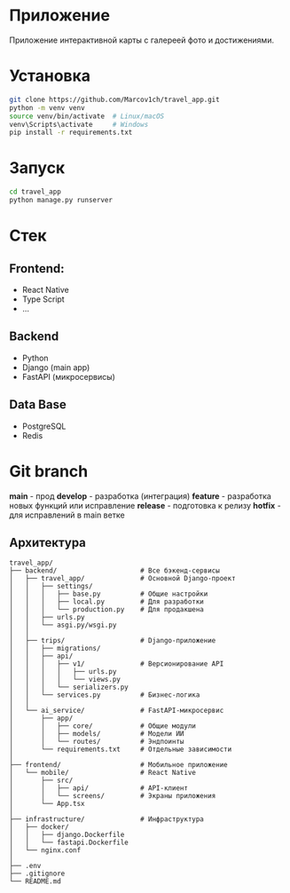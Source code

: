 # Приложение

Приложение интерактивной карты с галереей фото и достижениями.

# Установка

```bash
git clone https://github.com/Marcov1ch/travel_app.git
python -m venv venv
source venv/bin/activate  # Linux/macOS
venv\Scripts\activate     # Windows
pip install -r requirements.txt
```

# Запуск
```bash
cd travel_app
python manage.py runserver
```

# Стек
## Frontend:
- React Native
- Type Script
- ...

## Backend
- Python
- Django (main app)
- FastAPI (микросервисы)

## Data Base
- PostgreSQL
- Redis

# Git branch
**main** - прод
**develop** - разработка (интеграция)
**feature** - разработка новых функций или исправление
**release** - подготовка к релизу
**hotfix** - для исправлений в main ветке

## Архитектура

```
travel_app/                      
├── backend/                     # Все бэкенд-сервисы
│   ├── travel_app/              # Основной Django-проект
│   │   ├── settings/
│   │   │   ├── base.py          # Общие настройки
│   │   │   ├── local.py         # Для разработки
│   │   │   └── production.py    # Для продакшена
│   │   ├── urls.py
│   │   └── asgi.py/wsgi.py
│   │
│   ├── trips/                   # Django-приложение
│   │   ├── migrations/
│   │   ├── api/
│   │   │   ├── v1/              # Версионирование API
│   │   │   │   ├── urls.py
│   │   │   │   └── views.py
│   │   │   └── serializers.py
│   │   └── services.py          # Бизнес-логика
│   │
│   └── ai_service/              # FastAPI-микросервис
│       ├── app/
│       │   ├── core/            # Общие модули
│       │   ├── models/          # Модели ИИ
│       │   └── routes/          # Эндпоинты
│       └── requirements.txt     # Отдельные зависимости
│
├── frontend/                    # Мобильное приложение
│   └── mobile/                  # React Native
│       ├── src/
│       │   ├── api/             # API-клиент
│       │   └── screens/         # Экраны приложения
│       └── App.tsx
│
├── infrastructure/              # Инфраструктура
│   ├── docker/
│   │   ├── django.Dockerfile
│   │   └── fastapi.Dockerfile
│   └── nginx.conf
│
├── .env
├── .gitignore
└── README.md
```